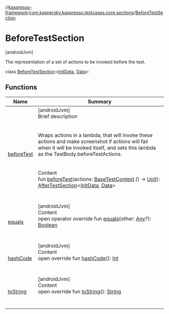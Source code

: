 //[kaspresso-framework](../../index.md)/[com.kaspersky.kaspresso.testcases.core.sections](../index.md)/[BeforeTestSection](index.md)



# BeforeTestSection  
 [androidJvm] 

The representation of a set of actions to be invoked before the test.

class [BeforeTestSection](index.md)<[InitData](index.md), [Data](index.md)>   


## Functions  
  
|  Name|  Summary| 
|---|---|
| [beforeTest](before-test.md)| [androidJvm]  <br>Brief description  <br><br><br>Wraps actions in a lambda, that will invoke these actions and make screenshot if actions will fail when it will be invoked itself, and sets this lambda as the TestBody.beforeTestActions.<br><br>  <br>Content  <br>fun [beforeTest](before-test.md)(actions: [BaseTestContext](../../com.kaspersky.kaspresso.testcases.core.testcontext/-base-test-context/index.md).() -> [Unit](https://kotlinlang.org/api/latest/jvm/stdlib/kotlin/-unit/index.html)): [AfterTestSection](../-after-test-section/index.md)<[InitData](index.md), [Data](index.md)>  <br><br><br>
| [equals](https://kotlinlang.org/api/latest/jvm/stdlib/kotlin/-any/equals.html)| [androidJvm]  <br>Content  <br>open operator override fun [equals](https://kotlinlang.org/api/latest/jvm/stdlib/kotlin/-any/equals.html)(other: [Any](https://kotlinlang.org/api/latest/jvm/stdlib/kotlin/-any/index.html)?): [Boolean](https://kotlinlang.org/api/latest/jvm/stdlib/kotlin/-boolean/index.html)  <br><br><br>
| [hashCode](https://kotlinlang.org/api/latest/jvm/stdlib/kotlin/-any/hash-code.html)| [androidJvm]  <br>Content  <br>open override fun [hashCode](https://kotlinlang.org/api/latest/jvm/stdlib/kotlin/-any/hash-code.html)(): [Int](https://kotlinlang.org/api/latest/jvm/stdlib/kotlin/-int/index.html)  <br><br><br>
| [toString](https://kotlinlang.org/api/latest/jvm/stdlib/kotlin/-any/to-string.html)| [androidJvm]  <br>Content  <br>open override fun [toString](https://kotlinlang.org/api/latest/jvm/stdlib/kotlin/-any/to-string.html)(): [String](https://kotlinlang.org/api/latest/jvm/stdlib/kotlin/-string/index.html)  <br><br><br>

